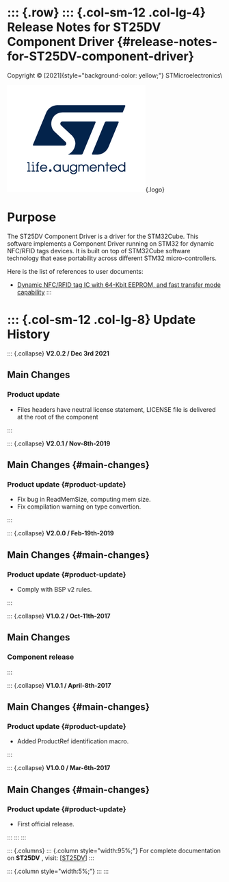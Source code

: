 ::: {.row}
::: {.col-sm-12 .col-lg-4}
Release Notes for ST25DV Component Driver {#release-notes-for-ST25DV-component-driver}
=========================================

Copyright © [2021]{style="background-color: yellow;"}
STMicroelectronics\

[![ST logo](_htmresc/st_logo_2020.png)](https://www.st.com){.logo}

Purpose
=======

The ST25DV Component Driver is a driver for the STM32Cube. This software
implements a Component Driver running on STM32 for dynamic NFC/RFID tags
devices. It is built on top of STM32Cube software technology that ease
portability across different STM32 micro-controllers.

Here is the list of references to user documents:

-   [Dynamic NFC/RFID tag IC with 64-Kbit EEPROM, and fast transfer mode
    capability](https://www.st.com/resource/en/datasheet/st25dv64kc.pdf)
:::

::: {.col-sm-12 .col-lg-8}
Update History
==============

::: {.collapse}
**V2.0.2 / Dec 3rd 2021**

<div>

Main Changes
------------

### Product update

-   Files headers have neutral license statement, LICENSE file is
    delivered at the root of the component

</div>
:::

::: {.collapse}
**V2.0.1 / Nov-8th-2019**

<div>

Main Changes {#main-changes}
------------

### Product update {#product-update}

-   Fix bug in ReadMemSize, computing mem size.
-   Fix compilation warning on type convertion.

</div>
:::

::: {.collapse}
**V2.0.0 / Feb-19th-2019**

<div>

Main Changes {#main-changes}
------------

### Product update {#product-update}

-   Comply with BSP v2 rules.

</div>
:::

::: {.collapse}
**V1.0.2 / Oct-11th-2017**

<div>

Main Changes
------------

### Component release

</div>
:::

::: {.collapse}
**V1.0.1 / April-8th-2017**

<div>

Main Changes {#main-changes}
------------

### Product update {#product-update}

-   Added ProductRef identification macro.

</div>
:::

::: {.collapse}
**V1.0.0 / Mar-6th-2017**

<div>

Main Changes {#main-changes}
------------

### Product update {#product-update}

-   First official release.

</div>
:::
:::
:::

::: {.columns}
::: {.column style="width:95%;"}
For complete documentation on **ST25DV** , visit:
\[[ST25DV](https://www.st.com/en/nfc/st25dv64kc.html)\]
:::

::: {.column style="width:5%;"}
:::
:::

